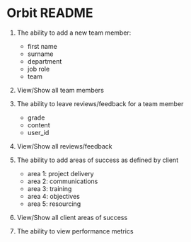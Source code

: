 # Orbit README

1. The ability to add a new team member:

   - first name
   - surname
   - department
   - job role
   - team

2. View/Show all team members

3. The ability to leave reviews/feedback for a team member

   - grade
   - content
   - user_id

4. View/Show all reviews/feedback

5. The ability to add areas of success as defined by client

   - area 1: project delivery
   - area 2: communications
   - area 3: training
   - area 4: objectives
   - area 5: resourcing

6. View/Show all client areas of success

7. The ability to view performance metrics
